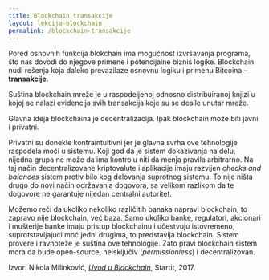 ```yaml
---
title: Blockchain transakcije
layout: lekcija-blockchain
permalink: /blockchain-transakcije
---
```


Pored osnovnih funkcija blokchain ima mogućnost izvršavanja programa, što nas dovodi do njegove primene i potencijalne biznis logike. Blockchain nudi rešenja koja daleko prevazilaze osnovnu logiku i primenu Bitcoina – **transakcije**.

Suština blockchain mreže je u raspodeljenoj odnosno distribuiranoj knjizi u kojoj se nalazi evidencija svih transakcija koje su se desile unutar mreže.

Glavna ideja blockchaina je decentralizacija. Ipak blockchain može biti javni i privatni.

Privatni su donekle kontraintuitivni jer je glavna svrha ove tehnologije raspodela moći u sistemu. Koji god da je sistem dokazivanja na delu, nijedna grupa ne može da ima kontrolu niti da menja pravila arbitrarno. Na taj način decentralizovane kriptovalute i aplikacije imaju razvijen *checks and balances* sistem protiv bilo kog delovanja suprotnog sistemu. To nije ništa drugo do novi način održavanja dogovora, sa velikom razlikom da te dogovore ne garantuje nijedan centralni autoritet.

Možemo reći da ukoliko nekoliko različitih banaka napravi blockchain, to zapravo nije blockchain, već baza. Samo ukoliko banke, regulatori, akcionari i mušterije banke imaju pristup blockchainu i učestvuju istovremeno, suprotstavljajući moć jedni drugima, to predstavlja blockchain. Sistem provere i ravnoteže je suština ove tehnologije. Zato pravi blockchain sistem mora da bude open-source, neisključiv (*permissionless*) i decentralizovan.


Izvor: Nikola Milinković, *[Uvod u Blockchain](https://startit.rs/uvod-u-blockchain/)*, Startit, 2017.
